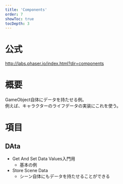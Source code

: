 ```yaml
---
title: 'Components'
order: 7
showToc: true
tocDepth: 3
---
```


# 公式

http://labs.phaser.io/index.html?dir=components

# 概要
GameObject自体にデータを持たせる例。  
例えば、キャラクターのライフデータの実装にこれを使う。  

# 項目

## DAta
- Get And Set Data Values<Badge color="lightgreen">入門用</Badge>
  - 基本の例
- Store Scene Data
  - シーン自体にもデータを持たせることができる

